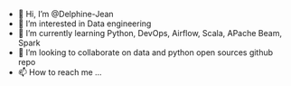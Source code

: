 - 👋 Hi, I’m @Delphine-Jean
- 👀 I’m interested in Data engineering 
- 🌱 I’m currently learning Python, DevOps, Airflow, Scala, APache Beam, Spark
- 💞️ I’m looking to collaborate on data and python open sources github repo
- 📫 How to reach me ...

<!---
Delphine-Jean/Delphine-Jean is a ✨ special ✨ repository because its `README.md` (this file) appears on your GitHub profile.
You can click the Preview link to take a look at your changes.
--->
